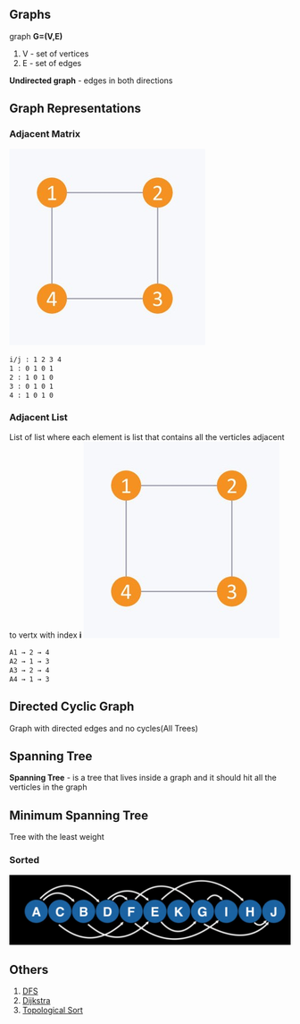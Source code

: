 ## Graphs
graph **G=(V,E)**
1. V - set of vertices
2. E - set of edges

**Undirected graph** - edges in both directions

## Graph Representations
###  Adjacent Matrix
![Matrix](matrix.jpeg)
```
i/j : 1 2 3 4
1 : 0 1 0 1
2 : 1 0 1 0
3 : 0 1 0 1
4 : 1 0 1 0
```
### Adjacent List
List of list where each element is list that contains all the verticles 
adjacent to vertx with index **i**
![Matrix](matrix.jpeg)
```
A1 → 2 → 4
A2 → 1 → 3
A3 → 2 → 4
A4 → 1 → 3
```
## Directed Cyclic Graph
Graph with directed edges and no cycles(All Trees)

## Spanning Tree
**Spanning Tree** - is a tree that lives inside a graph
and it should hit all the verticles in the graph

## Minimum Spanning Tree
Tree with the least weight


### Sorted
![Sorted](sorted.png)

## Others
1. [DFS](DFS)
2. [Dijkstra](Dijkstra)
3. [Topological Sort](TopologicalSort)
